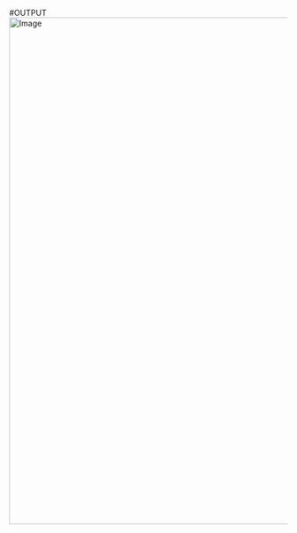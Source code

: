 #OUTPUT
<img width="1919" height="916" alt="Image" src="https://github.com/user-attachments/assets/93106212-b4ba-4716-920d-b3cba0f7c61f" />

